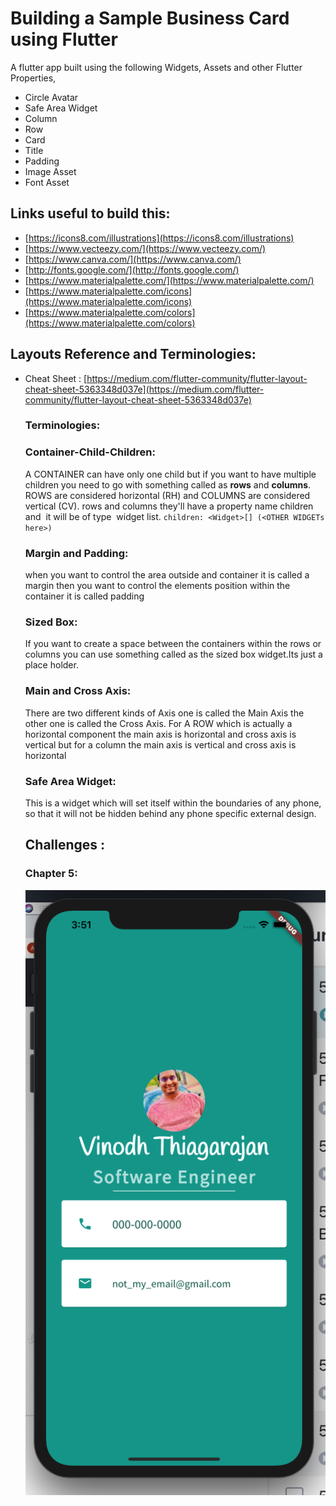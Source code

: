 # Building a Sample Business Card using Flutter

A flutter app built using the following Widgets, Assets and other Flutter Properties,
  - Circle Avatar
  - Safe Area Widget
  - Column
  - Row
  - Card
  - Title
  - Padding
  - Image Asset
  - Font Asset

## Links useful to build this:

- [https://icons8.com/illustrations](https://icons8.com/illustrations)
- [https://www.vecteezy.com/](https://www.vecteezy.com/)
- [https://www.canva.com/](https://www.canva.com/)
- [http://fonts.google.com/](http://fonts.google.com/)
- [https://www.materialpalette.com/](https://www.materialpalette.com/)
- [https://www.materialpalette.com/icons](https://www.materialpalette.com/icons)
- [https://www.materialpalette.com/colors](https://www.materialpalette.com/colors)

## Layouts Reference and Terminologies:

- Cheat Sheet : [https://medium.com/flutter-community/flutter-layout-cheat-sheet-5363348d037e](https://medium.com/flutter-community/flutter-layout-cheat-sheet-5363348d037e)

    ### Terminologies:

    ### Container-Child-Children:

    A CONTAINER can have only one child but if you want to have multiple children you need to go with something called as **rows** and **columns**. ROWS are considered horizontal (RH) and COLUMNS are considered vertical (CV). rows and columns they'll have a property name children and  it will be of type  widget list. `children: <Widget>[] (<OTHER WIDGETs here>)`

    ### Margin and Padding:

    when you want to control the area outside and container it is called a margin then you want to control the elements position within the container it is called padding

    ### Sized Box:

    If you want to create a space between the containers within the rows or columns you can use something called as the sized box widget.Its just a place holder.

    ### Main and Cross Axis:

    There are two different kinds of Axis one is called the Main Axis the other one is called the Cross Axis. For A ROW which is actually a horizontal component the main axis is horizontal and cross axis is vertical but for a column the main axis is vertical and cross axis is horizontal

    ### Safe Area Widget:

    This is a widget which will set itself within the boundaries of any phone, so that it will not be hidden behind any phone specific external design.

    ## Challenges :

    ### Chapter 5:

    ![My.png](My_Card.png)

